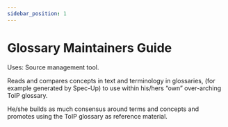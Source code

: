 ```yaml
---
sidebar_position: 1
---
```


# Glossary Maintainers Guide

Uses: Source management tool.

Reads and compares concepts in text and terminology in glossaries, (for example generated by Spec-Up) to use within his/hers “own” over-arching ToIP glossary.

He/she builds as much consensus around terms and concepts and promotes using the ToIP glossary as reference material.
